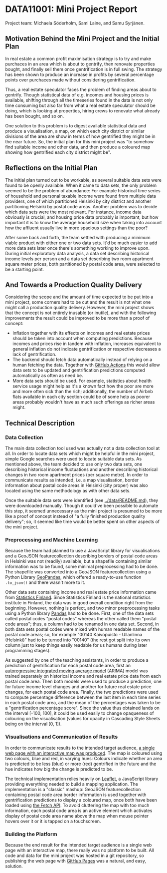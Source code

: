 # DATA11001: Mini Project Report

Project team: Michaela Söderholm, Sami Laine, and Samu Syrjänen.

## Motivation Behind the Mini Project and the Initial Plan

In real estate a common profit maximisation strategy is to try and make purchaces
in an area which is about to gentrify, then renovate properties bought, and finally
sell them once gentrification is in full swing. The strategy has been shown to produce
an increase in profits by several percentage points over purchaces made without considering
gentrification.

Thus, a real estate speculator faces the problem of finding areas
about to gentrify. Though statistical data of e.g. incomes and housing prices is
available, shifting through all the timeseries found in the data is not only
time consuming but also far from what a real estate speculator should be doing,
which is looking at properties, hiring crews to renovate what already has been
bought, and so on.

One solution to this problem is to digest available statistical data and produce
a visualisation, a map, on which each city district or similar divisions of the
area are show in terms of how gentrified they might be in the near future. So,
the initial plan for this mini project was "to somehow find suitable income and other
data, and then produce a coloured map showing how gentrified each city district
might be".

## Reflections on the Initial Plan

The initial plan turned out to be workable, as several suitable data sets were
found to be openly available. When it came to data sets, the only problem seemed
to be the problem of abundance: For example historical time series of household
and personal taxable income were found from multiple data providers, one of which
partitioned Helsinki by city district and another partitioning Helsinki by postal code
areas. Another problem was to decide which data sets were the most relevant.
For instance, income data obviously is crucial, and housing price data probably
is important, but how important it is to know the average household size
when taking into account how the affluent usually live in more spacious settings
than the poor?

After some back and forth, the team settled with producing a minimum viable
product with either one or two data sets. It'd be much easier to add more
data sets later once there's something working to improve upon. During
initial exploratory data analysis, a data set describing historical income
levels per person and a data set describing two room apartment square meter
prices, both partitioned by postal code area, were selected to be a starting
point.

## And Towards a Production Quality Delivery

Considering the scope and the amount of time expected to be put into a mini
project, some corners had to be cut and the result is not what one might call
a production quality delivery. However, the mini project shows that the concept
is not entirely inusable (or inutile), and with the following improvements
the result could be improved to be more than a proof of concept:

* Inflation together with its effects on incomes and real estate prices should
be taken into account when computing predictions. Because incomes and prices rise in tandem
with inflation, increases equivalent to general inflation do not indicate
gentrification or respective decreases a lack of gentrification.
* The backend should fetch data automatically instead of relying on a human fetching the data.
Together with [GitHub Actions](https://github.com/features/actions) this would allow
data sets to be updated and gentrification predictions computed automatically as often
as need be.
* More data sets should be used. For example, statistics about health service usage might help
as it's a known fact how the poor are more and more often sick than the rich; additionally,
the number of Airbnb flats available in each city section could be of some help as poorer
areas probably wouldn't have as much such offerings as richer areas might.

## Technical Description

### Data Collection

The main data collection tool used was actually not a data collection tool at all.
In order to locate data sets which might be helpful in the mini project, simple
Google searches were used to locate suitable data sets. As mentioned above, the team
decided to use only two data sets, one describing historical income fluctuations and another
describing historical changes in two room apartment prices (per square metre).
In order to communicate results as intended, i.e. a map visualisation,
border information about postal code areas in Helsinki (city proper) was also located
using the same methodology as with other data sets.

Once the suitable data sets were identified (see [../data/README.md](../data/README.md)),
they were downloaded manually. Though it could've been possible to automate this step,
it seemed unnecessary as the mini project is presumed to be more like a proof of concept instead of
"a fully finished production quality delivery"; so, it seemed like time would be better
spent on other aspects of the mini project.

### Preprocessing and Machine Learning

Because the team had planned to use a JavaScript library for visualisations and
a GeoJSON featurecollection describing borders of postal code areas in Helsinki
was not (readily) available, but a shapefile containing similar information was to be found,
some minimal preprocessing had to be done.
The shapefile was converted into a GeoJSON featurecollection using a Python Library
[GeoPandas](https://geopandas.org/), which offered a ready-to-use function `.to_json()`
and there wasn't more to it.

Other data sets containing income and real estate price information came from
[Statistics Finland](https://stat.fi/index_en.html). Since Statistics Finland is the national
statistics institute in Finland, the data was in good overall condition right from the beginning.
However, nothing is perfect, and two minor preprocessing tasks using a Python library
[Pandas](https://pandas.pydata.org/) had to be done.
First, one of the data sets called postal codes "postal codes" whereas the other called them
"postal code areas"; thus, a column had to be renamed in one data set.
Second, in both data sets postal codes were mixed with human readable names of the postal code
areas; so, for example "00140  Kaivopuisto - Ullanlinna (Helsinki)" had to be turned into
"00140" (the rest got split into its own column just to keep things easily readable for us humans
during later programming stages).

As suggested by one of the teaching assistants, in order to produce a prediction of 
gentrification for each postal code area, first an
[autoregressive integrated moving average model](https://en.wikipedia.org/wiki/Autoregressive_integrated_moving_average)
(ARIMA) model was trained separately on historical income and real estate price data
from each postal code area. Then both models were used to produce a prediction,
one for future income level changes and another for future real estate price changes,
for each postal code area. Finally, the two predictions were used to compute percentage
difference between the last item in each time series in each postal code area,
and the mean of the percentages was taken to be a "gentrification percentage score".
Since the value thus obtained lands on the interval [-100, 100], it could
be used easily to change opaqueness of colouring on the visualisation (values
for opacity in Cascading Style Sheets being on the interval [0, 1]).

### Visualisations and Communication of Results

In order to communicate results to the intended target audience,
[a single web page with an interactive map was produced](https://samusyrjanen.github.io/gentrification-project/).
The map is coloured using two colours, blue and
red, in varying hues: Colours indicate whether an area is predicted to be less (blue)
or more (red) gentrified in the future and the hue indicates how big the change
is predicted to be.

The technical implementation relies heavily on [Leaflet](https://leafletjs.com/),
a JavaScript library providing everything needed to build a mapping application.
The implementation is a "classic" mashup: GeoJSON featurecollection containing
postal code area border information is used together with gentrification predictions
to display a coloured map, once both have been loaded using
[the Fetch API](https://developer.mozilla.org/en-US/docs/Web/API/Fetch_API).
To avoid cluttering the map with too much information, each postal code area
is an active element which activates display of postal code area name above
the map when mouse pointer hovers over it or it is tapped on a touchscreen.

### Building the Platform

Because the end result for the intended target audience is a single web page with
an interactive map, there really was no platform to be built. All code and data
for the mini project was hosted in a git repository, so publishing the web page
with [GitHub Pages](https://pages.github.com/) was a natural, and easy, solution.
